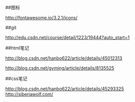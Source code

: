 
##图标

http://fontawesome.io/3.2.1/icons/

##git

http://edu.csdn.net/course/detail/1223/19444?auto_start=1

##html笔记

http://blog.csdn.net/hanbo622/article/details/45012313

http://blog.csdn.net/gyming/article/details/8135525

##css笔记

http://blog.csdn.net/hanbo622/article/details/45293325
http://siberiawolf.com/
